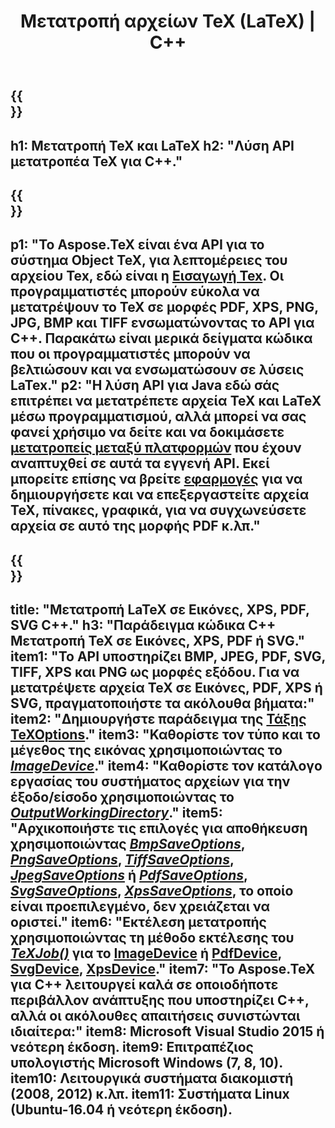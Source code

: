 ﻿---
translation: true
template: /_templates/_conversion-cpp.md
title: Μετατροπή αρχείων TeX (LaTeX) | C++
url: /cpp/conversion/
keywords: μετατροπέας tex cpp api, μετατροπέας tex c++ api
description: Λύση API C++ μετατροπής TeX(LaTeX). Μετατρέψτε αρχεία LaTeX σε PDF, XPS και Εικόνες, συμπεριλαμβανομένων των PNG, JPEG, TIFF, BMP με λίγες γραμμές κώδικα C++.
family: tex
platformtag: cpp
feature: conversion
---

{{<section banner>}}
---
h1: Μετατροπή TeX και LaTeX
h2: "Λύση API μετατροπέα TeX για C++."
---

{{<section overview>}}
---
p1: "Το Aspose.TeX είναι ένα API για το σύστημα Object TeX, για λεπτομέρειες του αρχείου Tex, εδώ είναι η [Εισαγωγή Tex](https://docs.aspose.com/tex/cpp/what-is-tex/). Οι προγραμματιστές μπορούν εύκολα να μετατρέψουν το TeX σε μορφές PDF, XPS, PNG, JPG, BMP και TIFF ενσωματώνοντας το API για C++. Παρακάτω είναι μερικά δείγματα κώδικα που οι προγραμματιστές μπορούν να βελτιώσουν και να ενσωματώσουν σε λύσεις LaTex."
p2: "Η λύση API για Java εδώ σάς επιτρέπει να μετατρέπετε αρχεία TeX και LaTeX μέσω προγραμματισμού, αλλά μπορεί να σας φανεί χρήσιμο να δείτε και να δοκιμάσετε [μετατροπείς μεταξύ πλατφορμών](https://products.aspose.app/tex/conversion) που έχουν αναπτυχθεί σε αυτά τα εγγενή API. Εκεί μπορείτε επίσης να βρείτε [εφαρμογές](https://products.aspose.app/tex/applications) για να δημιουργήσετε και να επεξεργαστείτε αρχεία TeX, πίνακες, γραφικά, για να συγχωνεύσετε αρχεία σε αυτό της μορφής PDF κ.λπ."
---

{{<section feature1>}}
---
title: "Μετατροπή LaTeX σε Εικόνες, XPS, PDF, SVG C++."
h3: "Παράδειγμα κώδικα C++ Μετατροπή TeX σε Εικόνες, XPS, PDF ή SVG."
item1: "Το API υποστηρίζει BMP, JPEG, PDF, SVG, TIFF, XPS και PNG ως μορφές εξόδου. Για να μετατρέψετε αρχεία TeX σε Εικόνες, PDF, XPS ή SVG, πραγματοποιήστε τα ακόλουθα βήματα:"
item2: "Δημιουργήστε παράδειγμα της [Τάξης TeXOptions](https://reference.aspose.com/tex/cpp/class/aspose.te_x.te_x_options)."
item3: "Καθορίστε τον τύπο και το μέγεθος της εικόνας χρησιμοποιώντας το [*ImageDevice*](https://reference.aspose.com/tex/cpp/class/aspose.te_x.presentation.image.image_device)."
item4: "Καθορίστε τον κατάλογο εργασίας του συστήματος αρχείων για την έξοδο/είσοδο χρησιμοποιώντας το [*OutputWorkingDirectory*](https://reference.aspose.com/tex/cpp/class/aspose.te_x.te_x_options#aa4f4ea6dab7db5ba1b40800495ba1b40800495]https://king./reference.aspose.com/tex/cpp/class/aspose.te_x.te_x_options#aa4f4ea6dab7db5ba1b40800495f16f63)."
item5: "Αρχικοποιήστε τις επιλογές για αποθήκευση χρησιμοποιώντας [*BmpSaveOptions*](https://reference.aspose.com/tex/cpp/class/aspose.te_x.presentation.image.bmp_save_options), [*PngSaveOptions*](https://reference.aspose.com/tex/cpp/class/aspose.te_x.presentation.image.png_save_options), [*TiffSaveOptions*](https://reference.aspose.com/tex/cpp/class/aspose.te_x.presentation.image.tiff_save_options), [*JpegSaveOptions*](https://reference.aspose.com/tex/cpp/class/aspose.te_x.presentation.image.jpeg_save_options) ή [*PdfSaveOptions*](https://reference.aspose.com/tex/cpp/class/aspose.te_x.presentation.pdf.pdf_save_options), [*SvgSaveOptions*](https://reference.aspose.com/tex/cpp/class/aspose.te_x.presentation.svg.svg_save_options), [*XpsSaveOptions*](https://reference.aspose.com/tex/cpp/class/aspose.te_x.presentation.xps.xps_save_options), το οποίο είναι προεπιλεγμένο, δεν χρειάζεται να οριστεί."
item6: "Εκτέλεση μετατροπής χρησιμοποιώντας τη μέθοδο εκτέλεσης του [*TeXJob()*](https://reference.aspose.com/tex/cpp/class/aspose.te_x.te_x_job) για το [ImageDevice](https://reference.aspose.com/tex/cpp/class/aspose.te_x.presentation.image.image_device) ή [PdfDevice](https://reference.aspose.com/tex/cpp/class/aspose.te_x.presentation.pdf.pdf_device), [ SvgDevice](https://reference.aspose.com/tex/cpp/class/aspose.te_x.presentation.svg.svg_device), [XpsDevice](https://reference.aspose.com/tex/cpp/class/aspose.te_x.presentation.xps.xps_device)."
item7: "Το Aspose.TeX για C++ λειτουργεί καλά σε οποιοδήποτε περιβάλλον ανάπτυξης που υποστηρίζει C++, αλλά οι ακόλουθες απαιτήσεις συνιστώνται ιδιαίτερα:"
item8: Microsoft Visual Studio 2015 ή νεότερη έκδοση.
item9: Επιτραπέζιος υπολογιστής Microsoft Windows (7, 8, 10).
item10: Λειτουργικά συστήματα διακομιστή (2008, 2012) κ.λπ.
item11: Συστήματα Linux (Ubuntu-16.04 ή νεότερη έκδοση).
---


